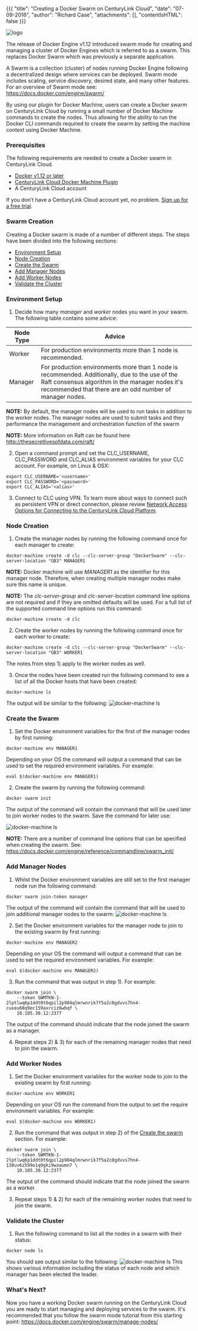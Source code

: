 {{{
  "title": "Creating a Docker Swarm on CenturyLink Cloud",
  "date": "07-09-2016",
  "author": "Richard Case",
  "attachments": [],
  "contentIsHTML": false
}}}

![logo](../images/docker.png)

The release of Docker Engine v1.12 introduced swarm mode for creating and managing a cluster of Docker Engines which is referred to as a swarm. This replaces Docker Swarm which was previously a separate application.

A Swarm is a collection (cluster) of nodes running Docker Engine following a decentralized design where services can be deployed. Swarm mode includes scaling, service discovery, desired state, and many other features. For an overview of Swarm mode see: https://docs.docker.com/engine/swarm/

By using our plugin for Docker Machine, users can create a Docker swarm on CenturyLink Cloud by running a small number of Docker Machine commands to create the nodes. Thus allowing for the ability to run the Docker CLI commands required to create the swarm by setting the machine context using Docker Machine.

### Prerequisites

The following requirements are needed to create a Docker swarm in CenturyLink Cloud.

- [Docker v1.12 or later](https://www.docker.com/products/overview)
- [CenturyLink Cloud Docker Machine Plugin](https://www.ctl.io/knowledge-base/ecosystem-partners/marketplace-guides/getting-started-with-docker-machine/) 
- A CenturyLink Cloud account

If you don’t have a CenturyLink Cloud account yet, no problem. [Sign up for a free trial](https://www.ctl.io/free-trial/).


### Swarm Creation

Creating a Docker swarm is made of a number of different steps. The steps have been divided into the following sections:

* [Environment Setup](#environment-setup)
* [Node Creation](#node-creation)
* [Create the Swarm](#create-the-swarm)
* [Add Manager Nodes](#add-manager-nodes)
* [Add Worker Nodes](#add-worker-nodes)
* [Validate the Cluster](#validate-the-cluster)


### Environment Setup

1) Decide how many *manager* and *worker* nodes you want in your swarm. The following table contains some advice:

 **Node Type**|**Advice**
  -------------|-------------
  Worker|For production environments more than 1 node is recommended.
  Manager|For production environments more than 1 node is recommended. Additionally, due to the use of the Raft consensus algorithm in the manager nodes it's recommended that there are an odd number of manager nodes. 

**NOTE:** By default, the manager nodes will be used to run tasks in addition to the worker nodes. The manager nodes are used to submit tasks and they performance the management and orchestration function of the swarm 

**NOTE:** More information on Raft can be found here http://thesecretlivesofdata.com/raft/

2) Open a command prompt and set the CLC_USERNAME, CLC_PASSWORD and CLC_ALIAS environment variables for your CLC account. For example, on Linux & OSX:
```
export CLC_USERNAME='<username>'
export CLC_PASSWORD='<password>'
export CLC_ALIAS='<alias>'
```

3) Connect to CLC using VPN. To learn more about ways to connect such as persistent VPN or direct connection, please review [Network Access Options for Connecting to the CenturyLink Cloud Platform](../Network/network-access-options-for-connecting-to-centurylink-clouds-platform.md).

### Node Creation

1) Create the manager nodes by running the following command once for each manager to create:
```
docker-machine create -d clc --clc-server-group "DockerSwarm" --clc-server-location "GB3" MANAGER1
```
**NOTE:** Docker machine will use *MANAGER1* as the identifier for this manager node. Therefore, when creating multiple manager nodes make sure this name is unique.

**NOTE:** The *clc-server-group* and *clc-server-location* command line options are not required and if they are omitted defaults will be used. For a full list of the supported command line options run this command:
```
docker-machine create -d clc
```

2) Create the worker nodes by running the following command once for each worker to create:
```
docker-machine create -d clc --clc-server-group "DockerSwarm" --clc-server-location "GB3" WORKER1
```
The notes from step 1) apply to the worker nodes as well.

3) Once the nodes have been created run the following command to see a list of all the Docker hosts that have been created:
```
docker-machine ls
```
The output will be similar to the following:
![docker-machine ls](../images/docker_swarm_mode/docker-machine-ls.png)

### Create the Swarm

1) Set the Docker environment variables for the first of the manager nodes by first running:
```
docker-machine env MANAGER1
``` 
Depending on your OS the command will output a command that can be used to set the required environment variables. For example:
```
eval $(docker-machine env MANAGER1)
```

2) Create the swarm by running the following command:
```
docker swarm init
```
The output of the command will contain the command that will be used later to join worker nodes to the swarm. Save the command for later use:

![docker-machine ls](../images/docker_swarm_mode/docker-swarm-init.png)

**NOTE:** There are a number of command line options that can be specified when creating the swarm. See: https://docs.docker.com/engine/reference/commandline/swarm_init/

### Add Manager Nodes

1) Whilst the Docker environment variables are still set to the first manager node run the following command:
```
docker swarm join-token manager
```
The output of the command will contain the command that will be used to join additional manager nodes to the swarm:
![docker-machine ls](../images/docker_swarm_mode/manager-token.png)

2) Set the Docker environment variables for the manager node to join to the existing swarm by first running:
```
docker-machine env MANAGER2
``` 
Depending on your OS the command will output a command that can be used to set the required environment variables. For example:
```
eval $(docker-machine env MANAGER2)
```

3) Run the command that was output in step 1). For example:
```
docker swarm join \
    --token SWMTKN-1-2lptlwq6p1ddt0t6qpil2p904qlmrwnrik7f5a2c0gdvvs7hn4-cuxeu68q9ec159axrciz6wbqf \
    10.105.30.12:2377
```
The output of the command should indicate that the node joined the swarm as a manager.

4) Repeat steps 2) & 3) for each of the remaining manager nodes that need to join the swarm.

### Add Worker Nodes

1) Set the Docker environment variables for the worker node to join to the existing swarm by first running:
```
docker-machine env WORKER1
``` 
Depending on your OS run the command from the output to set the require environment variables. For example:
```
eval $(docker-machine env WORKER1)
```

2) Run the command that was output in step 2) of the [Create the swarm](#create-the-swarm) section. For example:
```
docker swarm join \
    --token SWMTKN-1-2lptlwq6p1ddt0t6qpil2p904qlmrwnrik7f5a2c0gdvvs7hn4-138uv6z599o1q9gki9wzwumn7 \
    10.105.30.12:2377
```
The output of the command should indicate that the node joined the swarm as a worker.

3) Repeat steps 1) & 2) for each of the remaining worker nodes that need to join the swarm.

### Validate the Cluster

1) Run the following command to list all the nodes in a swarm with their status:
```
docker node ls
```
You should see output similar to the following:
![docker-machine ls](../images/docker_swarm_mode/node-ls.png)
This shows various information including the status of each node and which manager has been elected the leader.

### What's Next? 
Now you have a working Docker swarm running on the CenturyLink Cloud you are ready to start managing and deploying services to the swarm. It's recommended that you follow the swarm mode tutorial from this starting point: https://docs.docker.com/engine/swarm/manage-nodes/






